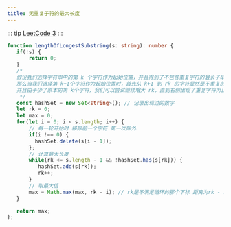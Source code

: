 ```yaml
---
title: 无重复子符的最大长度
---
```


::: tip
[LeetCode 3](https://leetcode-cn.com/problems/longest-substring-without-repeating-characters/)
:::

```typescript
function lengthOfLongestSubstring(s: string): number {
   if(!s) {
       return 0;
   }
   /*
   假设我们选择字符串中的第 k 个字符作为起始位置，并且得到了不包含重复字符的最长子串的结束位置为rk。  
   那么当我们选择第 k+1个字符作为起始位置时，首先从 k+1 到 rk 的字符显然是不重复的，  
   并且由于少了原本的第 k个字符，我们可以尝试继续增大 rk，直到右侧出现了重复字符为止。
    */
   const hashSet = new Set<string>(); // 记录出现过的数字
   let rk = 0;
   let max = 0;
   for(let i = 0; i < s.length; i++) {
       // 每一轮开始时 移除前一个字符 第一次除外
       if(i !== 0) {
         hashSet.delete(s[i - 1]);
       };
       // 计算最大长度
       while(rk <= s.length - 1 && !hashSet.has(s[rk])) {
          hashSet.add(s[rk]);
          rk++;
       }
       // 取最大值
       max = Math.max(max, rk - i); // rk是不满足循环的那个下标 距离为rk - i;
   }

   return max;
};
```
